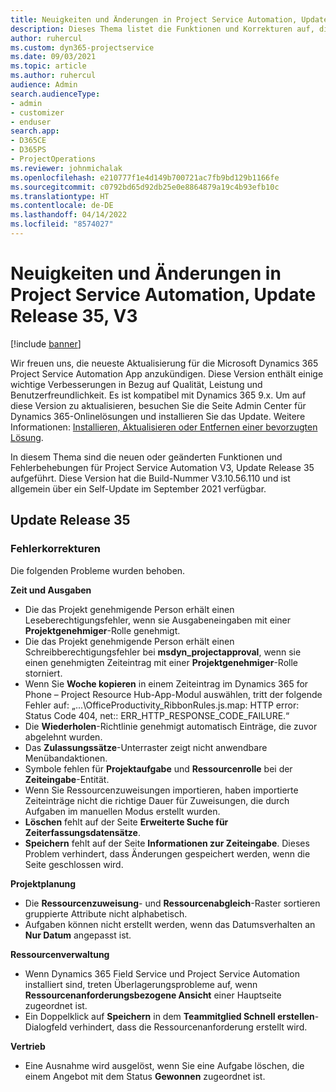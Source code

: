 ```yaml
---
title: Neuigkeiten und Änderungen in Project Service Automation, Update Release 35, V3
description: Dieses Thema listet die Funktionen und Korrekturen auf, die in Microsoft Dynamics 365 Project Service Automation Update-Version 35, V3 verfügbar sind.
author: ruhercul
ms.custom: dyn365-projectservice
ms.date: 09/03/2021
ms.topic: article
ms.author: ruhercul
audience: Admin
search.audienceType:
- admin
- customizer
- enduser
search.app:
- D365CE
- D365PS
- ProjectOperations
ms.reviewer: johnmichalak
ms.openlocfilehash: e210777f1e4d149b700721ac7fb9bd129b1166fe
ms.sourcegitcommit: c0792bd65d92db25e0e8864879a19c4b93efb10c
ms.translationtype: HT
ms.contentlocale: de-DE
ms.lasthandoff: 04/14/2022
ms.locfileid: "8574027"
---
```

# <a name="whats-new-or-changed-in-project-service-automation-update-release-35-v3"></a>Neuigkeiten und Änderungen in Project Service Automation, Update Release 35, V3

[!include [banner](../includes/psa-now-project-operations.md)]

Wir freuen uns, die neueste Aktualisierung für die Microsoft Dynamics 365 Project Service Automation App anzukündigen. Diese Version enthält einige wichtige Verbesserungen in Bezug auf Qualität, Leistung und Benutzerfreundlichkeit. Es ist kompatibel mit Dynamics 365 9.x. Um auf diese Version zu aktualisieren, besuchen Sie die Seite Admin Center für Dynamics 365-Onlinelösungen und installieren Sie das Update. Weitere Informationen: [Installieren, Aktualisieren oder Entfernen einer bevorzugten Lösung](/power-platform/admin/install-remove-preferred-solution).

In diesem Thema sind die neuen oder geänderten Funktionen und Fehlerbehebungen für Project Service Automation V3, Update Release 35 aufgeführt. Diese Version hat die Build-Nummer V3.10.56.110 und ist allgemein über ein Self-Update im September 2021 verfügbar.

## <a name="update-release-35"></a>Update Release 35

### <a name="bug-fixes"></a>Fehlerkorrekturen

Die folgenden Probleme wurden behoben.

**Zeit und Ausgaben**

- Die das Projekt genehmigende Person erhält einen Leseberechtigungsfehler, wenn sie Ausgabeneingaben mit einer **Projektgenehmiger**-Rolle genehmigt.
- Die das Projekt genehmigende Person erhält einen Schreibberechtigungsfehler bei **msdyn_projectapproval**, wenn sie einen genehmigten Zeiteintrag mit einer **Projektgenehmiger**-Rolle storniert.
- Wenn Sie **Woche kopieren** in einem Zeiteintrag im Dynamics 365 for Phone – Project Resource Hub-App-Modul auswählen, tritt der folgende Fehler auf: „...\OfficeProductivity_RibbonRules.js.map: HTTP error: Status Code 404, net:: ERR_HTTP_RESPONSE_CODE_FAILURE.“
- Die **Wiederholen**-Richtlinie genehmigt automatisch Einträge, die zuvor abgelehnt wurden.
- Das **Zulassungssätze**-Unterraster zeigt nicht anwendbare Menübandaktionen.
- Symbole fehlen für **Projektaufgabe** und **Ressourcenrolle** bei der **Zeiteingabe**-Entität.
- Wenn Sie Ressourcenzuweisungen importieren, haben importierte Zeiteinträge nicht die richtige Dauer für Zuweisungen, die durch Aufgaben im manuellen Modus erstellt wurden.
- **Löschen** fehlt auf der Seite **Erweiterte Suche für Zeiterfassungsdatensätze**.
- **Speichern** fehlt auf der Seite **Informationen zur Zeiteingabe**. Dieses Problem verhindert, dass Änderungen gespeichert werden, wenn die Seite geschlossen wird.

**Projektplanung**

- Die **Ressourcenzuweisung**- und **Ressourcenabgleich**-Raster sortieren gruppierte Attribute nicht alphabetisch.
- Aufgaben können nicht erstellt werden, wenn das Datumsverhalten an **Nur Datum** angepasst ist.

**Ressourcenverwaltung**

- Wenn Dynamics 365 Field Service und Project Service Automation installiert sind, treten Überlagerungsprobleme auf, wenn **Ressourcenanforderungsbezogene Ansicht** einer Hauptseite zugeordnet ist.
- Ein Doppelklick auf **Speichern** in dem **Teammitglied Schnell erstellen**-Dialogfeld verhindert, dass die Ressourcenanforderung erstellt wird.

**Vertrieb**

- Eine Ausnahme wird ausgelöst, wenn Sie eine Aufgabe löschen, die einem Angebot mit dem Status **Gewonnen** zugeordnet ist.
